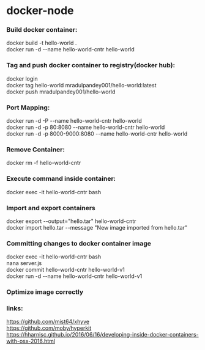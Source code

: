 # docker-node
### Build docker container:
docker build -t hello-world .<br>
docker run -d --name hello-world-cntr hello-world

### Tag and push docker container to registry(docker hub):
docker login<br>
docker tag hello-world mradulpandey001/hello-world:latest<br>
docker push mradulpandey001/hello-world<br>

### Port Mapping:
docker run -d -P --name hello-world-cntr hello-world <br>
docker run -d -p 80:8080 --name hello-world-cntr hello-world <br>
docker run -d -p 8000-9000:8080 --name hello-world-cntr hello-world

### Remove Container:
docker rm -f hello-world-cntr

### Execute command inside container:
docker exec -it hello-world-cntr bash

### Import and export containers
docker export --output="hello.tar" hello-world-cntr <br>
docker import hello.tar --message "New image imported from hello.tar"

### Committing changes to docker container image
docker exec -it hello-world-cntr bash <br>
nana server.js <br>
docker commit hello-world-cntr hello-world-v1 <br>
docker run -d --name hello-world-cntr hello-world-v1 <br>

### Optimize image correctly



### links:

https://github.com/mist64/xhyve<br>
https://github.com/moby/hyperkit<br>
https://hharnisc.github.io/2016/06/16/developing-inside-docker-containers-with-osx-2016.html
